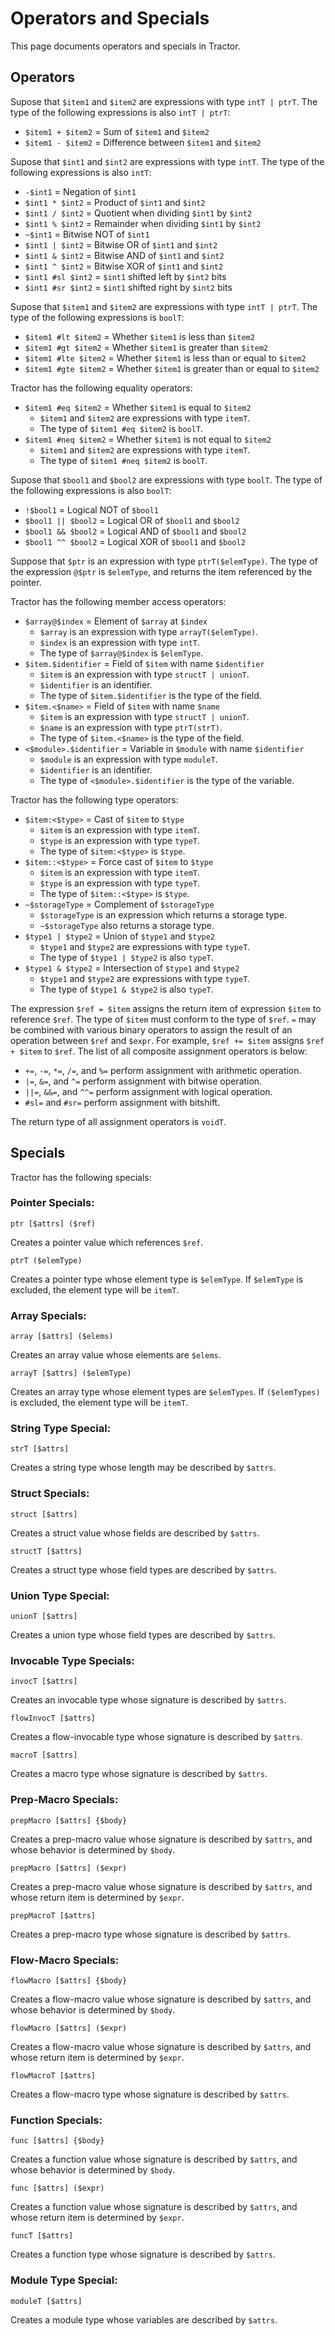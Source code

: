 
# Operators and Specials

This page documents operators and specials in Tractor.

## Operators

Supose that `$item1` and `$item2` are expressions with type `intT | ptrT`. The type of the following expressions is also `intT | ptrT`:

* `$item1 + $item2` = Sum of `$item1` and `$item2`
* `$item1 - $item2` = Difference between `$item1` and `$item2`

Supose that `$int1` and `$int2` are expressions with type `intT`. The type of the following expressions is also `intT`:

* `-$int1` = Negation of `$int1`
* `$int1 * $int2` = Product of `$int1` and `$int2`
* `$int1 / $int2` = Quotient when dividing `$int1` by `$int2`
* `$int1 % $int2` = Remainder when dividing `$int1` by `$int2`
* `~$int1` = Bitwise NOT of `$int1`
* `$int1 | $int2` = Bitwise OR of `$int1` and `$int2`
* `$int1 & $int2` = Bitwise AND of `$int1` and `$int2`
* `$int1 ^ $int2` = Bitwise XOR of `$int1` and `$int2`
* `$int1 #sl $int2` = `$int1` shifted left by `$int2` bits
* `$int1 #sr $int2` = `$int1` shifted right by `$int2` bits

Supose that `$item1` and `$item2` are expressions with type `intT | ptrT`. The type of the following expressions is `boolT`:

* `$item1 #lt $item2` = Whether `$item1` is less than `$item2`
* `$item1 #gt $item2` = Whether `$item1` is greater than `$item2`
* `$item1 #lte $item2` = Whether `$item1` is less than or equal to `$item2`
* `$item1 #gte $item2` = Whether `$item1` is greater than or equal to `$item2`

Tractor has the following equality operators:

* `$item1 #eq $item2` = Whether `$item1` is equal to `$item2`
    * `$item1` and `$item2` are expressions with type `itemT`.
    * The type of `$item1 #eq $item2` is `boolT`.
* `$item1 #neq $item2` = Whether `$item1` is not equal to `$item2`
    * `$item1` and `$item2` are expressions with type `itemT`.
    * The type of `$item1 #neq $item2` is `boolT`.

Supose that `$bool1` and `$bool2` are expressions with type `boolT`. The type of the following expressions is also `boolT`:

* `!$bool1` = Logical NOT of `$bool1`
* `$bool1 || $bool2` = Logical OR of `$bool1` and `$bool2`
* `$bool1 && $bool2` = Logical AND of `$bool1` and `$bool2`
* `$bool1 ^^ $bool2` = Logical XOR of `$bool1` and `$bool2`

Suppose that `$ptr` is an expression with type `ptrT($elemType)`. The type of the expression `@$ptr` is `$elemType`, and returns the item referenced by the pointer.

Tractor has the following member access operators:

* `$array@$index` = Element of `$array` at `$index`
    * `$array` is an expression with type `arrayT($elemType)`.
    * `$index` is an expression with type `intT`.
    * The type of `$array@$index` is `$elemType`.
* `$item.$identifier` = Field of `$item` with name `$identifier`
    * `$item` is an expression with type `structT | unionT`.
    * `$identifier` is an identifier.
    * The type of `$item.$identifier` is the type of the field.
* `$item.<$name>` = Field of `$item` with name `$name`
    * `$item` is an expression with type `structT | unionT`.
    * `$name` is an expression with type `ptrT(strT)`.
    * The type of `$item.<$name>` is the type of the field.
* `<$module>.$identifier` = Variable in `$module` with name `$identifier`
    * `$module` is an expression with type `moduleT`.
    * `$identifier` is an identifier.
    * The type of `<$module>.$identifier` is the type of the variable.

Tractor has the following type operators:

* `$item:<$type>` = Cast of `$item` to `$type`
    * `$item` is an expression with type `itemT`.
    * `$type` is an expression with type `typeT`.
    * The type of `$item:<$type>` is `$type`.
* `$item::<$type>` = Force cast of `$item` to `$type`
    * `$item` is an expression with type `itemT`.
    * `$type` is an expression with type `typeT`.
    * The type of `$item::<$type>` is `$type`.
* `~$storageType` = Complement of `$storageType`
    * `$storageType` is an expression which returns a storage type.
    * `~$storageType` also returns a storage type.
* `$type1 | $type2` = Union of `$type1` and `$type2`
    * `$type1` and `$type2` are expressions with type `typeT`.
    * The type of `$type1 | $type2` is also `typeT`.
* `$type1 & $type2` = Intersection of `$type1` and `$type2`
    * `$type1` and `$type2` are expressions with type `typeT`.
    * The type of `$type1 & $type2` is also `typeT`.

The expression `$ref = $item` assigns the return item of expression `$item` to reference `$ref`. The type of `$item` must conform to the type of `$ref`. `=` may be combined with various binary operators to assign the result of an operation between `$ref` and `$expr`. For example, `$ref += $item` assigns `$ref + $item` to `$ref`. The list of all composite assignment operators is below:

* `+=`, `-=`, `*=`, `/=`, and `%=` perform assignment with arithmetic operation.
* `|=`, `&=`, and `^=` perform assignment with bitwise operation.
* `||=`, `&&=`, and `^^=` perform assignment with logical operation.
* `#sl=` and `#sr=` perform assignment with bitshift.

The return type of all assignment operators is `voidT`.

## Specials

Tractor has the following specials:

### Pointer Specials:

```
ptr [$attrs] ($ref)
```

Creates a pointer value which references `$ref`.

```
ptrT ($elemType)
```

Creates a pointer type whose element type is `$elemType`. If `$elemType` is excluded, the element type will be `itemT`.

### Array Specials:

```
array [$attrs] ($elems)
```

Creates an array value whose elements are `$elems`.

```
arrayT [$attrs] ($elemType)
```

Creates an array type whose element types are `$elemTypes`. If `($elemTypes)` is excluded, the element type will be `itemT`.

### String Type Special:

```
strT [$attrs]
```

Creates a string type whose length may be described by `$attrs`.

### Struct Specials:

```
struct [$attrs]
```

Creates a struct value whose fields are described by `$attrs`.

```
structT [$attrs]
```

Creates a struct type whose field types are described by `$attrs`.

### Union Type Special:

```
unionT [$attrs]
```

Creates a union type whose field types are described by `$attrs`.

### Invocable Type Specials:

```
invocT [$attrs]
```

Creates an invocable type whose signature is described by `$attrs`.

```
flowInvocT [$attrs]
```

Creates a flow-invocable type whose signature is described by `$attrs`.

```
macroT [$attrs]
```

Creates a macro type whose signature is described by `$attrs`.

### Prep-Macro Specials:

```
prepMacro [$attrs] {$body}
```

Creates a prep-macro value whose signature is described by `$attrs`, and whose behavior is determined by `$body`.

```
prepMacro [$attrs] ($expr)
```

Creates a prep-macro value whose signature is described by `$attrs`, and whose return item is determined by `$expr`.

```
prepMacroT [$attrs]
```

Creates a prep-macro type whose signature is described by `$attrs`.

### Flow-Macro Specials:

```
flowMacro [$attrs] {$body}
```

Creates a flow-macro value whose signature is described by `$attrs`, and whose behavior is determined by `$body`.

```
flowMacro [$attrs] ($expr)
```

Creates a flow-macro value whose signature is described by `$attrs`, and whose return item is determined by `$expr`.

```
flowMacroT [$attrs]
```

Creates a flow-macro type whose signature is described by `$attrs`.

### Function Specials:

```
func [$attrs] {$body}
```

Creates a function value whose signature is described by `$attrs`, and whose behavior is determined by `$body`.

```
func [$attrs] ($expr)
```

Creates a function value whose signature is described by `$attrs`, and whose return item is determined by `$expr`.

```
funcT [$attrs]
```

Creates a function type whose signature is described by `$attrs`.

### Module Type Special:

```
moduleT [$attrs]
```

Creates a module type whose variables are described by `$attrs`.


